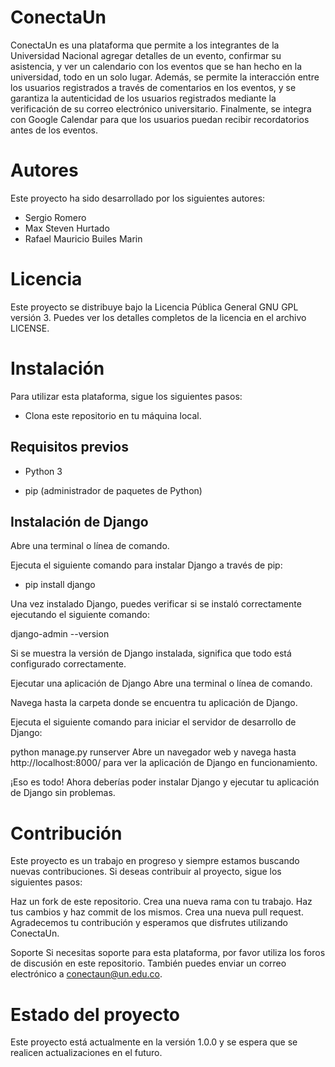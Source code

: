 # ConectaUn

ConectaUn es una plataforma que permite a los integrantes de la Universidad Nacional agregar detalles de un evento, confirmar su asistencia, y ver un calendario con los eventos que se han hecho en la universidad, todo en un solo lugar. Además, se permite la interacción entre los usuarios registrados a través de comentarios en los eventos, y se garantiza la autenticidad de los usuarios registrados mediante la verificación de su correo electrónico universitario. Finalmente, se integra con Google Calendar para que los usuarios puedan recibir recordatorios antes de los eventos.

# Autores

Este proyecto ha sido desarrollado por los siguientes autores:

- Sergio Romero
- Max Steven Hurtado
- Rafael Mauricio Builes Marin

# Licencia

Este proyecto se distribuye bajo la Licencia Pública General GNU GPL versión 3. Puedes ver los detalles completos de la licencia en el archivo LICENSE.

# Instalación

Para utilizar esta plataforma, sigue los siguientes pasos:

- Clona este repositorio en tu máquina local.

## Requisitos previos

- Python 3

- pip (administrador de paquetes de Python)

## Instalación de Django

Abre una terminal o línea de comando.

Ejecuta el siguiente comando para instalar Django a través de pip:

- pip install django

Una vez instalado Django, puedes verificar si se instaló correctamente ejecutando el siguiente comando:

django-admin --version

Si se muestra la versión de Django instalada, significa que todo está configurado correctamente.

Ejecutar una aplicación de Django
Abre una terminal o línea de comando.

Navega hasta la carpeta donde se encuentra tu aplicación de Django.

Ejecuta el siguiente comando para iniciar el servidor de desarrollo de Django:

python manage.py runserver
Abre un navegador web y navega hasta http://localhost:8000/ para ver la aplicación de Django en funcionamiento.

¡Eso es todo! Ahora deberías poder instalar Django y ejecutar tu aplicación de Django sin problemas.

# Contribución

Este proyecto es un trabajo en progreso y siempre estamos buscando nuevas contribuciones. Si deseas contribuir al proyecto, sigue los siguientes pasos:

Haz un fork de este repositorio.
Crea una nueva rama con tu trabajo.
Haz tus cambios y haz commit de los mismos.
Crea una nueva pull request.
Agradecemos tu contribución y esperamos que disfrutes utilizando ConectaUn.

Soporte
Si necesitas soporte para esta plataforma, por favor utiliza los foros de discusión en este repositorio. También puedes enviar un correo electrónico a conectaun@un.edu.co.

# Estado del proyecto

Este proyecto está actualmente en la versión 1.0.0 y se espera que se realicen actualizaciones en el futuro.
